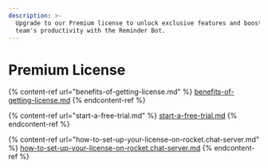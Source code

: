 ```yaml
---
description: >-
  Upgrade to our Premium license to unlock exclusive features and boost your
  team's productivity with the Reminder Bot.
---
```


# Premium License

{% content-ref url="benefits-of-getting-license.md" %}
[benefits-of-getting-license.md](benefits-of-getting-license.md)
{% endcontent-ref %}

{% content-ref url="start-a-free-trial.md" %}
[start-a-free-trial.md](start-a-free-trial.md)
{% endcontent-ref %}

{% content-ref url="how-to-set-up-your-license-on-rocket.chat-server.md" %}
[how-to-set-up-your-license-on-rocket.chat-server.md](how-to-set-up-your-license-on-rocket.chat-server.md)
{% endcontent-ref %}
